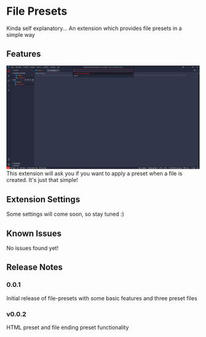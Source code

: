 # File Presets

Kinda self explanatory... An extension which provides file presets in a simple way

## Features

![feature 1](images/feature-1.png)
This extension will ask you if you want to apply a preset when a file is created. It's just that simple!

## Extension Settings

Some settings will come soon, so stay tuned :)

## Known Issues

No issues found yet!

## Release Notes

### 0.0.1

Initial release of file-presets with some basic features and three preset files

### v0.0.2
HTML preset and file ending preset functionality